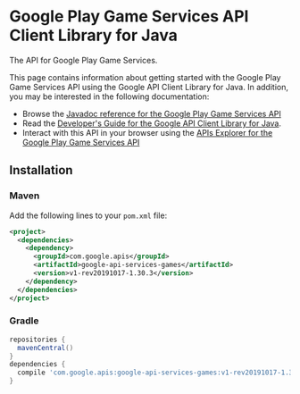 # Google Play Game Services API Client Library for Java

The API for Google Play Game Services.

This page contains information about getting started with the Google Play Game Services API
using the Google API Client Library for Java. In addition, you may be interested
in the following documentation:

* Browse the [Javadoc reference for the Google Play Game Services API][javadoc]
* Read the [Developer's Guide for the Google API Client Library for Java][google-api-client].
* Interact with this API in your browser using the [APIs Explorer for the Google Play Game Services API][api-explorer]

## Installation

### Maven

Add the following lines to your `pom.xml` file:

```xml
<project>
  <dependencies>
    <dependency>
      <groupId>com.google.apis</groupId>
      <artifactId>google-api-services-games</artifactId>
      <version>v1-rev20191017-1.30.3</version>
    </dependency>
  </dependencies>
</project>
```

### Gradle

```gradle
repositories {
  mavenCentral()
}
dependencies {
  compile 'com.google.apis:google-api-services-games:v1-rev20191017-1.30.3'
}
```

[javadoc]: https://googleapis.dev/java/google-api-services-games/latest/index.html
[google-api-client]: https://github.com/googleapis/google-api-java-client/
[api-explorer]: https://developers.google.com/apis-explorer/#p/games/v1/
